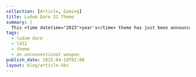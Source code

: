 ```yaml
---
collection: [Article, Gaming]
title: Ludum Dare 32 Theme
summary: |
  This <time datetime="2015">year's</time> theme has just been announced and it's *An Unconventional Weapon*. Hmm, that's one that I had no real opinion on. I may need to get out my thinking brain for this!
tags: 
  - ludum dare
  - ld32
  - theme
  - an unconventional weapon
publish_date: 2015-04-18T02:00
layout: blog/article.hbs
---
```

